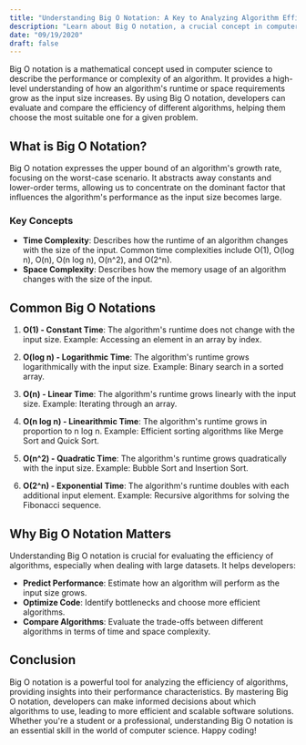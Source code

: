 ```yaml
---
title: "Understanding Big O Notation: A Key to Analyzing Algorithm Efficiency"
description: "Learn about Big O notation, a crucial concept in computer science for evaluating the performance and efficiency of algorithms."
date: "09/19/2020"
draft: false
---
```


Big O notation is a mathematical concept used in computer science to describe the performance or complexity of an algorithm. It provides a high-level understanding of how an algorithm's runtime or space requirements grow as the input size increases. By using Big O notation, developers can evaluate and compare the efficiency of different algorithms, helping them choose the most suitable one for a given problem.

## What is Big O Notation?

Big O notation expresses the upper bound of an algorithm's growth rate, focusing on the worst-case scenario. It abstracts away constants and lower-order terms, allowing us to concentrate on the dominant factor that influences the algorithm's performance as the input size becomes large.

### Key Concepts

- **Time Complexity**: Describes how the runtime of an algorithm changes with the size of the input. Common time complexities include O(1), O(log n), O(n), O(n log n), O(n^2), and O(2^n).
- **Space Complexity**: Describes how the memory usage of an algorithm changes with the size of the input.

## Common Big O Notations

1. **O(1) - Constant Time**: The algorithm's runtime does not change with the input size. Example: Accessing an element in an array by index.

2. **O(log n) - Logarithmic Time**: The algorithm's runtime grows logarithmically with the input size. Example: Binary search in a sorted array.

3. **O(n) - Linear Time**: The algorithm's runtime grows linearly with the input size. Example: Iterating through an array.

4. **O(n log n) - Linearithmic Time**: The algorithm's runtime grows in proportion to n log n. Example: Efficient sorting algorithms like Merge Sort and Quick Sort.

5. **O(n^2) - Quadratic Time**: The algorithm's runtime grows quadratically with the input size. Example: Bubble Sort and Insertion Sort.

6. **O(2^n) - Exponential Time**: The algorithm's runtime doubles with each additional input element. Example: Recursive algorithms for solving the Fibonacci sequence.

## Why Big O Notation Matters

Understanding Big O notation is crucial for evaluating the efficiency of algorithms, especially when dealing with large datasets. It helps developers:

- **Predict Performance**: Estimate how an algorithm will perform as the input size grows.
- **Optimize Code**: Identify bottlenecks and choose more efficient algorithms.
- **Compare Algorithms**: Evaluate the trade-offs between different algorithms in terms of time and space complexity.

## Conclusion

Big O notation is a powerful tool for analyzing the efficiency of algorithms, providing insights into their performance characteristics. By mastering Big O notation, developers can make informed decisions about which algorithms to use, leading to more efficient and scalable software solutions. Whether you're a student or a professional, understanding Big O notation is an essential skill in the world of computer science. Happy coding! 